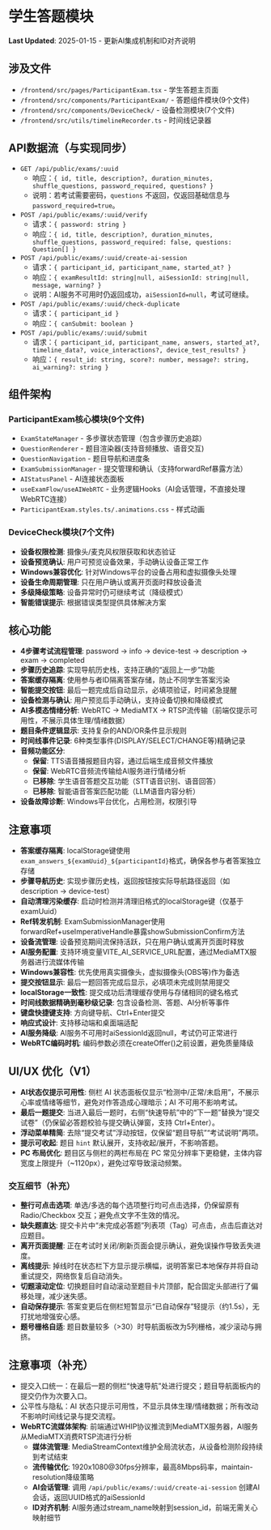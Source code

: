 # 学生答题模块

**Last Updated**: 2025-01-15 - 更新AI集成机制和ID对齐说明

## 涉及文件
- `/frontend/src/pages/ParticipantExam.tsx` - 学生答题主页面
- `/frontend/src/components/ParticipantExam/` - 答题组件模块(9个文件)
- `/frontend/src/components/DeviceCheck/` - 设备检测模块(7个文件)
- `/frontend/src/utils/timelineRecorder.ts` - 时间线记录器

## API数据流（与实现同步）
- `GET /api/public/exams/:uuid`
  - 响应：`{ id, title, description?, duration_minutes, shuffle_questions, password_required, questions? }`
  - 说明：若考试需要密码，`questions` 不返回，仅返回基础信息与 `password_required=true`。
- `POST /api/public/exams/:uuid/verify`
  - 请求：`{ password: string }`
  - 响应：`{ id, title, description?, duration_minutes, shuffle_questions, password_required: false, questions: Question[] }`
- `POST /api/public/exams/:uuid/create-ai-session`
  - 请求：`{ participant_id, participant_name, started_at? }`
  - 响应：`{ examResultId: string|null, aiSessionId: string|null, message, warning? }`
  - 说明：AI服务不可用时仍返回成功，`aiSessionId=null`，考试可继续。
- `POST /api/public/exams/:uuid/check-duplicate`
  - 请求：`{ participant_id }`
  - 响应：`{ canSubmit: boolean }`
- `POST /api/public/exams/:uuid/submit`
  - 请求：`{ participant_id, participant_name, answers, started_at?, timeline_data?, voice_interactions?, device_test_results? }`
  - 响应：`{ result_id: string, score?: number, message?: string, ai_warning?: string }`

## 组件架构
### ParticipantExam核心模块(9个文件)
- `ExamStateManager` - 多步骤状态管理（包含步骤历史追踪）
- `QuestionRenderer` - 题目渲染器(支持音频播放、语音交互)
- `QuestionNavigation` - 题目导航和进度条
- `ExamSubmissionManager` - 提交管理和确认（支持forwardRef暴露方法）
- `AIStatusPanel` - AI连接状态面板
- `useExamFlow/useAIWebRTC` - 业务逻辑Hooks（AI会话管理，不直接处理WebRTC连接）
- `ParticipantExam.styles.ts/.animations.css` - 样式动画

### DeviceCheck模块(7个文件)  
- **设备权限检测**: 摄像头/麦克风权限获取和状态验证
- **设备预览确认**: 用户可预览设备效果，手动确认设备正常工作
- **Windows兼容优化**: 针对Windows平台的设备占用和虚拟摄像头处理
- **设备生命周期管理**: 只在用户确认或离开页面时释放设备流
- **多级降级策略**: 设备异常时仍可继续考试（降级模式）
- **智能错误提示**: 根据错误类型提供具体解决方案

## 核心功能
- **4步骤考试流程管理**: password → info → device-test → description → exam → completed
- **步骤历史追踪**: 实现导航历史栈，支持正确的“返回上一步”功能
- **答案缓存隔离**: 使用参与者ID隔离答案存储，防止不同学生答案污染
- **智能提交按钮**: 最后一题完成后自动显示，必填项验证，时间紧急提醒
- **设备检测与确认**: 用户预览后手动确认，支持设备切换和降级模式
- **AI多模态情绪分析**: WebRTC → MediaMTX → RTSP流传输（前端仅提示可用性，不展示具体生理/情绪数据）
- **题目条件逻辑显示**: 支持复杂的AND/OR条件显示规则  
- **时间线事件记录**: 6种类型事件(DISPLAY/SELECT/CHANGE等)精确记录
- **音频功能区分**: 
  - **保留**: TTS语音播报题目内容，通过后端生成音频文件播放
  - **保留**: WebRTC音频流传输给AI服务进行情绪分析  
  - **已移除**: 学生语音答题交互功能（STT语音识别、语音回答）
  - **已移除**: 智能语音答案匹配功能（LLM语音内容分析）
- **设备故障诊断**: Windows平台优化，占用检测，权限引导

## 注意事项
- **答案缓存隔离**: localStorage键使用`exam_answers_${examUuid}_${participantId}`格式，确保各参与者答案独立存储
- **步骤导航历史**: 实现步骤历史栈，返回按钮按实际导航路径返回（如 description → device-test）
- **自动清理污染缓存**: 启动时检测并清理旧格式的localStorage键（仅基于examUuid）
- **Ref转发机制**: ExamSubmissionManager使用forwardRef+useImperativeHandle暴露showSubmissionConfirm方法
- **设备流管理**: 设备预览期间流保持活跃，只在用户确认或离开页面时释放
- **AI服务配置**: 支持环境变量VITE_AI_SERVICE_URL配置，通过MediaMTX服务器进行流媒体传输
- **Windows兼容性**: 优先使用真实摄像头，虚拟摄像头(OBS等)作为备选
- **提交按钮显示**: 最后一题回答完成后显示，必填项未完成则禁用提交
- **localStorage一致性**: 提交成功后清理缓存使用与存储相同的键名格式
- **时间线数据精确到毫秒级记录**: 包含设备检测、答题、AI分析等事件
- **键盘快捷键支持**: 方向键导航、Ctrl+Enter提交
- **响应式设计**: 支持移动端和桌面端适配
- **AI服务降级**: AI服务不可用时aiSessionId返回null，考试仍可正常进行
- **WebRTC编码时机**: 编码参数必须在createOffer()之前设置，避免质量降级

## UI/UX 优化（V1）
- **AI状态仅提示可用性**: 侧栏 AI 状态面板仅显示“检测中/正常/未启用”，不展示心率或情绪等细节，避免对作答造成心理暗示；AI 不可用不影响考试。
- **最后一题提交**: 当进入最后一题时，右侧“快速导航”中的“下一题”替换为“提交试卷”（仍保留必答题校验与提交确认弹窗，支持 Ctrl+Enter）。
- **浮动菜单精简**: 去除“提交考试”浮动按钮，仅保留“题目导航”“考试说明”两项。
- **提示可收起**: 题目 `hint` 默认展开，支持收起/展开，不影响答题。
- **PC 布局优化**: 题目区与侧栏的两栏布局在 PC 常见分辨率下更稳健，主体内容宽度上限提升（~1120px），避免过窄导致滚动频繁。

### 交互细节（补充）
- **整行可点击选项**: 单选/多选的每个选项整行均可点击选择，仍保留原有 Radio/Checkbox 交互；避免点文字不生效的情况。
- **缺失题直达**: 提交卡片中“未完成必答题”列表项（Tag）可点击，点击后直达对应题目。
- **离开页面提醒**: 正在考试时关闭/刷新页面会提示确认，避免误操作导致丢失进度。
- **离线提示**: 掉线时在状态栏下方显示提示横幅，说明答案已本地保存并将自动重试提交，网络恢复后自动消失。
- **切题滚动定位**: 切换题目时自动滚动至题目卡片顶部，配合固定头部进行了偏移处理，减少迷失感。
- **自动保存提示**: 答案变更后在侧栏短暂显示“已自动保存”轻提示（约1.5s），无打扰地增强安心感。
- **题号栅格自适**: 题目数量较多（>30）时导航面板改为5列栅格，减少滚动与拥挤。

## 注意事项（补充）
- 提交入口统一：在最后一题的侧栏“快速导航”处进行提交；题目导航面板内的提交仍作为次要入口。
- 公平性与隐私：AI 状态只提示可用性，不显示具体生理/情绪数据；所有改动不影响时间线记录与提交流程。
- **WebRTC流媒体架构**: 前端通过WHIP协议推流到MediaMTX服务器，AI服务从MediaMTX消费RTSP流进行分析
  - **媒体流管理**: MediaStreamContext维护全局流状态，从设备检测阶段持续到考试结束
  - **流传输优化**: 1920x1080@30fps分辨率，最高8Mbps码率，maintain-resolution降级策略
  - **AI会话管理**: 调用 `/api/public/exams/:uuid/create-ai-session` 创建AI会话，返回UUID格式的aiSessionId
  - **ID对齐机制**: AI服务通过stream_name映射到session_id，前端无需关心映射细节
